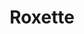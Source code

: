 ---
title: "Roxette"
summary: "Swedish pop duo, formed in 1986 in Halmstad by and . The group enjoyed worldwide success from the late 1980s until the mid-1990s, gaining nineteen UK Top 40 hits and four US #1 singles with, \"The Look\", \"Listen to Your Heart\", \"It Must Have Been Love\" and \"Joyride\". Two further singles \"Dangerous\" and \"Fading Like a Flower\" hit #2. Finally, \"Dressed for Success\" was a modest hit in the US peaking at #14. After a hiatus in the mid-1990s, their popularity continued in other territories such as Europe and South America, where they earned various Gold and Platinum awards until the beginning of the new millennium. In 2002 the duo took a break from recording and touring when Fredriksson was diagnosed with a brain tumour. In 2009 Roxette took to the stage together again for the first time in 8 years, during Gessle's European Party Crasher tour. Their songs continue to receive radio airplay, with \"It Must Have Been Love\" and \"Listen to Your Heart\" both recently receiving awards from BMI for achieving four million radio plays. They have sold an estimated 60 million records worldwide, with over 3.5 million record sales in the United States, achieving platinum for Joyride and Look Sharp! there."
image: "roxette.jpg"
apple_music_artist_url: "https://music.apple.com/gb/artist/roxette/2397346"
---